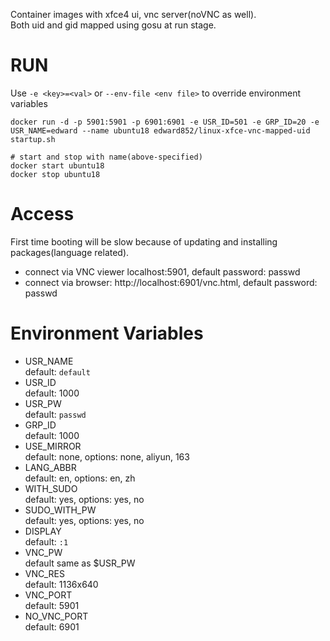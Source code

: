 Container images with xfce4 ui, vnc server(noVNC as well).  
Both uid and gid mapped using gosu at run stage.  

# RUN
Use `-e <key>=<val>` or `--env-file <env file>` to override environment variables
```shell script
docker run -d -p 5901:5901 -p 6901:6901 -e USR_ID=501 -e GRP_ID=20 -e USR_NAME=edward --name ubuntu18 edward852/linux-xfce-vnc-mapped-uid startup.sh

# start and stop with name(above-specified)
docker start ubuntu18
docker stop ubuntu18
```

# Access
First time booting will be slow because of updating and installing packages(language related).  

- connect via VNC viewer localhost:5901, default password: passwd
- connect via browser: http://localhost:6901/vnc.html, default password: passwd

# Environment Variables
- USR_NAME  
  default: `default`
- USR_ID  
  default: 1000
- USR_PW  
  default: `passwd` 
- GRP_ID  
  default: 1000
- USE_MIRROR  
  default: none, options: none, aliyun, 163
- LANG_ABBR  
  default: en, options: en, zh
- WITH_SUDO  
  default: yes, options: yes, no
- SUDO_WITH_PW  
  default: yes, options: yes, no
- DISPLAY  
  default: `:1`
- VNC_PW  
  default same as $USR_PW
- VNC_RES  
  default: 1136x640 
- VNC_PORT  
  default: 5901 
- NO_VNC_PORT  
  default: 6901
